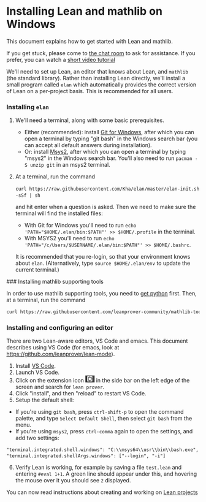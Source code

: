 # Installing Lean and mathlib on Windows

This document explains how to get started with Lean and mathlib.

If you get stuck, please come to [the chat room](https://leanprover.zulipchat.com/) to ask for
assistance.
If you prefer, you can watch a [short video tutorial](https://www.youtube.com/watch?v=2f_9Zetekd8)

We'll need to set up Lean, an editor that knows about Lean, and `mathlib` (the standard library).
Rather than installing Lean directly, we'll install a small program called `elan` which
automatically provides the correct version of Lean on a per-project basis. This is recommended for
all users.

### Installing `elan`

1. We'll need a terminal, along with some basic prerequisites.
   * Either (recommended): install [Git for Windows](https://gitforwindows.org/), after which you
     can open a terminal by typing "git bash" in the Windows search bar (you can accept all default answers during installation).
   * Or: install [Msys2](https://www.msys2.org/), after which you can open a terminal by
     typing "msys2" in the Windows search bar. You'll also need to run `pacman -S unzip git` in
     an msys2 terminal.

2. At a terminal, run the command

   `curl https://raw.githubusercontent.com/Kha/elan/master/elan-init.sh -sSf | sh`

   and hit enter when a question is asked. Then we need to make sure the terminal will find the installed files:
   * With Git for Windows you'll need to run `echo 'PATH="$HOME/.elan/bin:$PATH"' >> $HOME/.profile` in the terminal.
   * With MSYS2 you'll need to run `echo 'PATH="/c/Users/$USERNAME/.elan/bin:$PATH"' >> $HOME/.bashrc`.

   It is recommended that you re-login,
   so that your environment knows about `elan`.
   (Alternatively, type `source $HOME/.elan/env` to update the current terminal.)

### Installing mathlib supporting tools

In order to use mathlib supporting tools, you need to [get python](https://www.python.org/downloads/) first.
Then, at a terminal, run the command
  ```bash
  curl https://raw.githubusercontent.com/leanprover-community/mathlib-tools/master/scripts/remote-install-update-mathlib.sh -sSf | bash
  ```

### Installing and configuring an editor

There are two Lean-aware editors, VS Code and emacs.
This document describes using VS Code (for emacs, look at https://github.com/leanprover/lean-mode).

1. Install [VS Code](https://code.visualstudio.com/).
2. Launch VS Code.
3. Click on the extension icon ![(image of icon)](extensions-icon.png) in the side bar on the left
  edge of the screen and search for `lean prover`.
4. Click "install", and then "reload" to restart VS Code.
5. Setup the default shell:
  * If you're using `git bash`, press `ctrl-shift-p` to open the command palette, and type
    `Select Default Shell`, then select `git bash` from the menu.
  * If you're using `msys2`, press `ctrl-comma` again to open the settings, and add two settings:
  ```
  "terminal.integrated.shell.windows": "C:\\msys64\\usr\\bin\\bash.exe",
  "terminal.integrated.shellArgs.windows": ["--login", "-i"]
  ```
6. Verify Lean is working, for example by saving a file `test.lean` and entering `#eval 1+1`.
   A green line should appear under this, and hovering the mouse over it you should see `2`
   displayed.

You can now read instructions about creating and working on [Lean projects](project.md)
